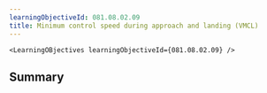 ```yaml
---
learningObjectiveId: 081.08.02.09
title: Minimum control speed during approach and landing (VMCL)
---
```


```tsx eval
<LearningOBjectives learningObjectiveId={081.08.02.09} />
```

## Summary
